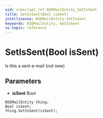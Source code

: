 ```yaml
---
uid: crmscript_ref_NSEMailEntity_SetIsSent
title: SetIsSent(Bool isSent)
intellisense: NSEMailEntity.SetIsSent
keywords: NSEMailEntity, GetIsSent
so.topic: reference
---
```


# SetIsSent(Bool isSent)

Is this a sent e-mail (not new)

## Parameters

* **isSent** Bool

```crmscript
NSEMailEntity thing;
Bool isSent;
thing.SetIsSent(isSent);
```

